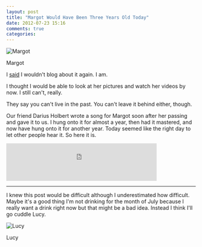 ```yaml
---
layout: post
title: "Margot Would Have Been Three Years Old Today"
date: 2012-07-23 15:16
comments: true
categories: 
---
```


![Margot](http://farm5.staticflickr.com/4116/4791942665_9b7842ca96_z.jpg "Margot")

Margot

I [said](http://2010.danielsjourney.com/2011/11/29/desire-and-meaning.html "it is time to stop writing publicly about it in such an explicit manner") I wouldn't blog about it again. I am.

I thought I would be able to look at her pictures and watch her videos by now. I still can't, really.

They say you can't live in the past. You can't leave it behind either, though.

Our friend Darius Holbert wrote a song for Margot soon after her passing and gave it to us. I hung onto it for almost a year, then had it mastered, and now have hung onto it for another year. Today seemed like the right day to let other people hear it. So here it is.

<iframe width="400" height="100" style="position: relative; display: block; width: 400px; height: 100px;" src="http://bandcamp.com/EmbeddedPlayer/v=2/track=2670210908/size=venti/bgcol=FFFFFF/linkcol=4285BB/" allowtransparency="true" frameborder="0"><a href="http://themusicgroup.org/track/keeping-this-night-light-on">Keeping This Night Light On by Darius Holbert</a></iframe>

---

I knew this post would be difficult although I underestimated how difficult. Maybe it's a good thing I'm not drinking for the month of July because I really want a drink right now but that might be a bad idea. Instead I think I'll go cuddle Lucy.

![Lucy](http://farm8.staticflickr.com/7122/7590991054_cde1a5c751_z.jpg "Lucy")

Lucy